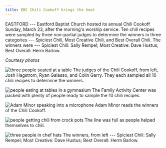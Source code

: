 ```yaml
---
title: EBC Chili Cookoff brings the heat
---
```


EASTFORD --- Eastford Baptist Church hosted its annual Chili Cookoff
Sunday, March 23, after the morning's worship service. Ten chili recipes
were sampled by three non-partial judges to determine the winners in
three categories --- Spiciest Chili, Most Creative Chili, and Best
Overall Chili. The winners were --- Spiciest Chili: Sally Rempel; Most
Creative: Dave Hustus; Best Overall: Herm Barlow.

*Courtesy photos*

![three people seated at a table](/assets/images/33-6-chili-1.jpg)
The judges of the Chili Cookoff, from left, Josh Hagstrom, Ryan Galasso,
and Colin Garry. They each sampled all 10 chili recipes to determine the
winners.

![people eating at tables in a gymnasium](/assets/images/33-6-chili-3.jpg)
The Family Activity Center was packed with plenty of people ready to
sample the 10 chili recipes.

![Adam Minor speaking into a microphone](/assets/images/33-6-chili-5.jpg)
Adam Minor reads the winners of the Chili Cookoff.

![people getting chili from crock pots](/assets/images/33-6-chili-6.jpg)
The line was full as people helped themselves to chili.

![three people in chef hats](/assets/images/33-6-chili-7.jpg)
The winners, from left --- Spiciest Chili: Sally Rempel; Most Creative:
Dave Hustus; Best Overall: Herm Barlow.
